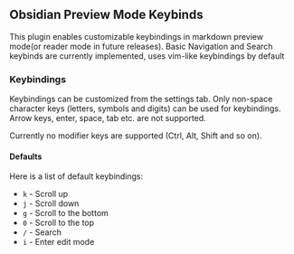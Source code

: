 ## Obsidian Preview Mode Keybinds

This plugin enables customizable keybindings in markdown preview mode(or reader mode in future releases). Basic Navigation and Search keybinds are currently implemented, uses vim-like keybindings by default

### Keybindings

Keybindings can be customized from the settings tab. Only non-space character keys (letters, symbols and digits) can be used for keybindings. Arrow keys, enter, space, tab etc. are not supported.

Currently no modifier keys are supported (Ctrl, Alt, Shift and so on).



#### Defaults

Here is a list of default keybindings:

- `k` - Scroll up
- `j` - Scroll down
- `g` - Scroll to the bottom
- `0` - Scroll to the top
- `/` - Search
- `i` - Enter edit mode

<!--### Installation

This plug-in is not yet in Obsidian's official community plugins store. If you wish to use this plugin, download the latest release (`main.js` and `manifest.json`) from the [releases page](https://github.com/horriblename/preview-mode-keybinds-obsidian/releases), and move the files into a new folder `.obsidian/plugins/preview-mode-keybinds-obsidian` under the root of your vault folder.

Then, disable 'Safe mode' under 'Settings > Community plugins' and enable 'Preview Mode Keybinds'.


**For your safety, please verify yourself that a plugin is safe before installing it**-->


